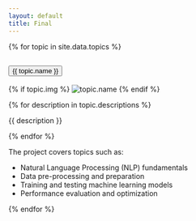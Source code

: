 ```yaml
---
layout: default
title: Final
---
```


<body>
  <div class="container">
    <div class="row g-2">
      <div class="accordion" id="accordionExample">
        {% for topic in site.data.topics %}
          <div class="accordion-item">
            <h2 class="accordion-header" id="headingOne">
              <button class="accordion-button {{topic.collapsed}}" type="button" data-bs-toggle="collapse" data-bs-target="#{{ topic.label }}" aria-expanded="true" aria-controls="{{ topic.label }}">
                {{ topic.name }}
              </button>
            </h2>
            <div id="{{ topic.label }}" class="accordion-collapse collapse {{ topic.class }}" aria-labelledby="{{ topic.label }}" data-bs-parent="#accordionExample">
              <div class="accordion-body">
                <p>{% if topic.img %}
                  <img src="{{ topic.img }}" alt="topic.name"/>
                {% endif %}</p>
                {% for description in topic.descriptions %}
                  <p>{{ description }}</p>
                {% endfor %}
                <p>The project covers topics such as:</p>
                <ul>
                  <li>Natural Language Processing (NLP) fundamentals</li>
                  <li>Data pre-processing and preparation</li>
                  <li>Training and testing machine learning models</li>
                  <li>Performance evaluation and optimization</li>
                </ul>
              </div>
            </div>
          </div>
        {% endfor %}
      </div>
    </div>
  </div>
</body>

